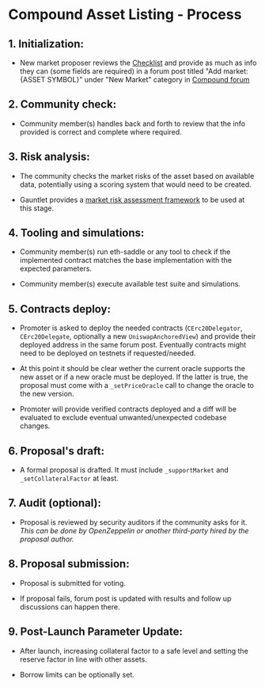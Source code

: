# Compound Asset Listing - Process

## 1. Initialization: 

- New market proposer reviews the [Checklist](Checklist.md) and provide as much as info they can (some fields are required) in a forum post titled "Add market: {ASSET SYMBOL}" under "New Market" category in [Compound forum](https://www.comp.xyz/c/markets/9)

## 2. Community check:

- Community member(s) handles back and forth to review that the info provided is correct and complete where required.

## 3. Risk analysis: 

- The community checks the market risks of the asset based on available data, potentially using a scoring system that would need to be created.

- Gauntlet provides a [market risk assessment framework](https://gauntlet.notion.site/gauntlet/Gauntlet-Market-Risk-Framework-for-Asset-Listings-on-Compound-de5a852131514f14a560be56b6e51419) to be used at this stage.

## 4. Tooling and simulations: 

- Community member(s) run eth-saddle or any tool to check if the implemented contract matches the base implementation with the expected parameters.

- Community member(s) execute available test suite and simulations.

## 5. Contracts deploy:

- Promoter is asked to deploy the needed contracts (`CErc20Delegator`, `CErc20Delegate`, optionally a new `UniswapAnchoredView`) and provide their deployed address in the same forum post. Eventually contracts might need to be deployed on testnets if requested/needed.

- At this point it should be clear wether the current oracle supports the new asset or if a new oracle must be deployed. If the latter is true, the proposal must come with a `_setPriceOracle` call to change the oracle to the new version.

- Promoter will provide verified contracts deployed and a diff will be evaluated to exclude eventual unwanted/unexpected codebase changes.

## 6. Proposal's draft: 

- A formal proposal is drafted. It must include `_supportMarket` and `_setCollateralFactor` at least.

## 7. Audit (optional): 
    
- Proposal is reviewed by security auditors if the community asks for it. _This can be done by OpenZeppelin or another third-party hired by the proposal author._

## 8. Proposal submission: 

- Proposal is submitted for voting.

- If proposal fails, forum post is updated with results and follow up discussions can happen there.

## 9. Post-Launch Parameter Update: 

- After launch, increasing collateral factor to a safe level and setting the reserve factor in line with other assets. 

- Borrow limits can be optionally set.
